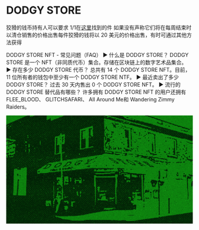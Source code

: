 # DODGY STORE

狡猾的钱币持有人可以要求 1/1在[这里](https://www.nft-stats.com/collection/opensea.io/collection/flee-blood)找到的件 如果没有声称它们将在每周结束时以清仓销售的价格出售每件狡猾的钱将以 20 美元的价格出售，有时可通过其他方法获得

DODGY STORE NFT - 常见问题（FAQ）
▶ 什么是 DODGY STORE？
DODGY STORE 是一个 NFT（非同质代币）集合。存储在区块链上的数字艺术品集合。
▶ 存在多少 DODGY STORE 代币？
总共有 14 个 DODGY STORE NFT。目前，11 位所有者的钱包中至少有一个 DODGY STORE NTF。
▶ 最近卖出了多少 DODGY STORE？
过去 30 天内售出 0 个 DODGY STORE NFT。
▶ 流行的 DODGY STORE 替代品有哪些？
许多拥有 DODGY STORE NFT 的用户还拥有 FLEE_BLOOD、 GLITCHSAFARI、 All Around Me和 Wandering Zimmy Raiders。

![nft](unnamed.png)
